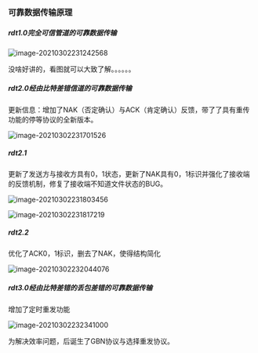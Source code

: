### 可靠数据传输原理

##### rdt1.0完全可信管道的可靠数据传输

![image-20210302231242568](C:\Users\Jonny\AppData\Roaming\Typora\typora-user-images\image-20210302231242568.png)

没啥好讲的，看图就可以大致了解。。。。。。

##### rdt2.0经由比特差错信道的可靠数据传输

更新信息：增加了NAK（否定确认）与ACK（肯定确认）反馈，带了了具有重传功能的停等协议的全新版本。

![image-20210302231701526](C:\Users\Jonny\AppData\Roaming\Typora\typora-user-images\image-20210302231701526.png)

##### rdt2.1

更新了发送方与接收方具有0，1状态，更新了NAK具有0，1标识并强化了接收端的反馈机制，修复了接收端不知道文件状态的BUG。

![image-20210302231803456](C:\Users\Jonny\AppData\Roaming\Typora\typora-user-images\image-20210302231803456.png)

![image-20210302231817219](C:\Users\Jonny\AppData\Roaming\Typora\typora-user-images\image-20210302231817219.png)

##### rdt2.2

优化了ACK0，1标识，删去了NAK，使得结构简化

![image-20210302232044076](C:\Users\Jonny\AppData\Roaming\Typora\typora-user-images\image-20210302232044076.png)

##### rdt3.0经由比特差错的丢包差错的可靠数据传输

增加了定时重发功能

![image-20210302232341000](C:\Users\Jonny\AppData\Roaming\Typora\typora-user-images\image-20210302232341000.png)

为解决效率问题，后诞生了GBN协议与选择重发协议。